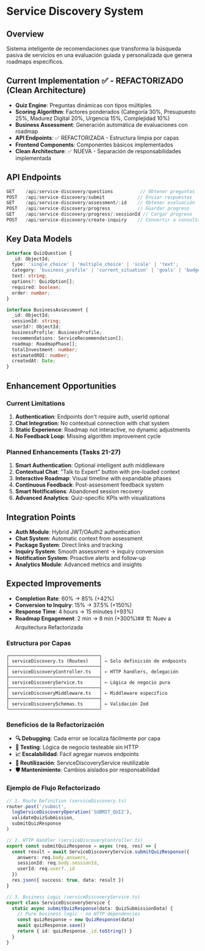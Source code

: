 # Service Discovery System

## Overview
Sistema inteligente de recomendaciones que transforma la búsqueda pasiva de servicios en una evaluación guiada y personalizada que genera roadmaps específicos.

## Current Implementation ✅ - REFACTORIZADO (Clean Architecture)
- **Quiz Engine**: Preguntas dinámicas con tipos múltiples
- **Scoring Algorithm**: Factores ponderados (Categoría 30%, Presupuesto 25%, Madurez Digital 20%, Urgencia 15%, Complejidad 10%)
- **Business Assessment**: Generación automática de evaluaciones con roadmap
- **API Endpoints**: ✅ REFACTORIZADA - Estructura limpia por capas
- **Frontend Components**: Componentes básicos implementados
- **Clean Architecture**: ✅ NUEVA - Separación de responsabilidades implementada

## API Endpoints
```typescript
GET    /api/service-discovery/questions          // Obtener preguntas
POST   /api/service-discovery/submit            // Enviar respuestas
GET    /api/service-discovery/assessment/:id    // Obtener evaluación
POST   /api/service-discovery/progress          // Guardar progreso
GET    /api/service-discovery/progress/:sessionId // Cargar progreso
POST   /api/service-discovery/create-inquiry    // Convertir a consulta
```

## Key Data Models
```typescript
interface QuizQuestion {
  _id: ObjectId;
  type: 'single_choice' | 'multiple_choice' | 'scale' | 'text';
  category: 'business_profile' | 'current_situation' | 'goals' | 'budget' | 'timeline';
  text: string;
  options?: QuizOption[];
  required: boolean;
  order: number;
}

interface BusinessAssessment {
  _id: ObjectId;
  sessionId: string;
  userId?: ObjectId;
  businessProfile: BusinessProfile;
  recommendations: ServiceRecommendation[];
  roadmap: RoadmapPhase[];
  totalInvestment: number;
  estimatedROI: number;
  createdAt: Date;
}
```

## Enhancement Opportunities

### Current Limitations
1. **Authentication**: Endpoints don't require auth, userId optional
2. **Chat Integration**: No contextual connection with chat system  
3. **Static Experience**: Roadmap not interactive, no dynamic adjustments
4. **No Feedback Loop**: Missing algorithm improvement cycle

### Planned Enhancements (Tasks 21-27)
1. **Smart Authentication**: Optional intelligent auth middleware
2. **Contextual Chat**: "Talk to Expert" button with pre-loaded context
3. **Interactive Roadmap**: Visual timeline with expandable phases
4. **Continuous Feedback**: Post-assessment feedback system
5. **Smart Notifications**: Abandoned session recovery
6. **Advanced Analytics**: Quiz-specific KPIs with visualizations

## Integration Points
- **Auth Module**: Hybrid JWT/OAuth2 authentication
- **Chat System**: Automatic context from assessment
- **Package System**: Direct links and tracking
- **Inquiry System**: Smooth assessment → inquiry conversion
- **Notification System**: Proactive alerts and follow-up
- **Analytics Module**: Advanced metrics and insights

## Expected Improvements
- **Completion Rate**: 60% → 85% (+42%)
- **Conversion to Inquiry**: 15% → 37.5% (+150%)
- **Response Time**: 4 hours → 15 minutes (+93%)
- **Roadmap Engagement**: 2 min → 8 min (+300%)## 🏗️ Nuev
a Arquitectura Refactorizada

### Estructura por Capas
```
┌─────────────────────────────────┐
│ serviceDiscovery.ts (Routes)    │ ← Solo definición de endpoints
├─────────────────────────────────┤
│ serviceDiscoveryController.ts   │ ← HTTP handlers, delegación
├─────────────────────────────────┤
│ serviceDiscoveryService.ts      │ ← Lógica de negocio pura
├─────────────────────────────────┤
│ serviceDiscoveryMiddleware.ts   │ ← Middleware específico
├─────────────────────────────────┤
│ serviceDiscoverySchemas.ts      │ ← Validación Zod
└─────────────────────────────────┘
```

### Beneficios de la Refactorización
- **🔍 Debugging**: Cada error se localiza fácilmente por capa
- **🧪 Testing**: Lógica de negocio testeable sin HTTP
- **📈 Escalabilidad**: Fácil agregar nuevos endpoints
- **🔄 Reutilización**: ServiceDiscoveryService reutilizable
- **🛡️ Mantenimiento**: Cambios aislados por responsabilidad

### Ejemplo de Flujo Refactorizado
```typescript
// 1. Route Definition (serviceDiscovery.ts)
router.post('/submit',
  logServiceDiscoveryOperation('SUBMIT_QUIZ'),
  validateQuizSubmission,
  submitQuizResponse
)

// 2. HTTP Handler (serviceDiscoveryController.ts)
export const submitQuizResponse = async (req, res) => {
  const result = await ServiceDiscoveryService.submitQuizResponse({
    answers: req.body.answers,
    sessionId: req.body.sessionId,
    userId: req.user?._id
  })
  res.json({ success: true, data: result })
}

// 3. Business Logic (serviceDiscoveryService.ts)
export class ServiceDiscoveryService {
  static async submitQuizResponse(data: QuizSubmissionData) {
    // Pure business logic - no HTTP dependencies
    const quizResponse = new QuizResponse(data)
    await quizResponse.save()
    return { id: quizResponse._id.toString() }
  }
}
```